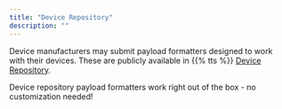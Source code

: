 ```yaml
---
title: "Device Repository"
description: ""
---
```


Device manufacturers may submit payload formatters designed to work with their devices. These are publicly available in {{% tts %}} [Device Repository](https://github.com/TheThingsNetwork/lorawan-devices/tree/master).

Device repository payload formatters work right out of the box - no customization needed!
